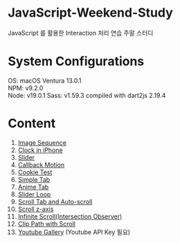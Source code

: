 # JavaScript-Weekend-Study

JavaScript 를 활용한 Interaction 처리 연습 주말 스터디

# System Configurations

OS: macOS Ventura 13.0.1  
NPM: v9.2.0  
Node: v19.0.1
Sass: v1.59.3 compiled with dart2js 2.19.4

# Content

1. [Image Sequence](https://sbpark88.github.io/JavaScript-Weekend-Study/study-001-image-sequence)
2. [Clock in iPhone](https://sbpark88.github.io/JavaScript-Weekend-Study/study-002-time)
3. [Slider](https://sbpark88.github.io/JavaScript-Weekend-Study/study-003-slider)
4. [Callback Motion](https://sbpark88.github.io/JavaScript-Weekend-Study/study-004-callback-motion)
5. [Cookie Test](https://sbpark88.github.io/JavaScript-Weekend-Study/study-005-cookie-popup/)
6. [Simple Tab](https://sbpark88.github.io/JavaScript-Weekend-Study/study-012-tab-es5)
7. [Anime Tab](https://sbpark88.github.io/JavaScript-Weekend-Study/study-005-tab-ex-master/)
8. [Slider Loop](https://sbpark88.github.io/JavaScript-Weekend-Study/study-006-slider-loop/)
9. [Scroll Tab and Auto-scroll](https://sbpark88.github.io/JavaScript-Weekend-Study/study-007-scroll-step/)
10. [Scroll z-axis](https://sbpark88.github.io/JavaScript-Weekend-Study/study-008-scroll-z/)
11. [Infinite Scroll(Intersection Observer)](https://sbpark88.github.io/JavaScript-Weekend-Study/study-009-infinite-scroll/)
12. [Clip Path with Scroll](https://sbpark88.github.io/JavaScript-Weekend-Study/study-010-scroll-clip-path/)
13. [Youtube Gallery](https://sbpark88.github.io/JavaScript-Weekend-Study/study-015-youtube-gallery/)  (Youtube API Key 필요)
